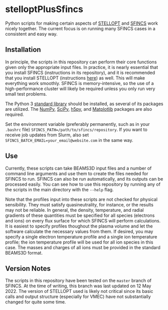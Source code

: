 # stelloptPlusSfincs

Python scripts for making certain aspects of [STELLOPT](https://github.com/PrincetonUniversity/STELLOPT) and [SFINCS](https://github.com/landreman/sfincs) work nicely together. The current focus is on running many SFINCS cases in a consistent and easy way.

## Installation

In principle, the scripts in this repository can perform their core functions given only the appropriate input files. In practice, it is nearly essential that you install SFINCS (instructions in its repository), and it is recommended that you install STELLOPT (instructions [here](https://princetonuniversity.github.io/STELLOPT/STELLOPT%20Compilation)) as well. This will make everything work smoothly. SFINCS is memory-intensive, so the use of a high-performance cluster will likely be required unless you only run very small test problems.

The Python 3 [standard library](https://docs.python.org/3/library/index.html) should be installed, as several of its packages are utilized. The [NumPy](https://numpy.org/), [SciPy](https://scipy.org/), [h5py](https://www.h5py.org/), and [Matplotlib](https://matplotlib.org/) packages are also required.

Set the environment variable (preferably permanently, such as in your `.bashrc` file) `SFINCS_PATH=/path/to/sfincs/repository`. If you want to receive job updates from Slurm, also set `SFINCS_BATCH_EMAIL=your_email@website.com` in the same way.

## Use

Currently, these scripts can take BEAMS3D input files and a number of command line arguments and use them to create the files needed for SFINCS to run. SFINCS can also be run automatically, and its outputs can be processed easily. You can see how to use this repository by running any of the scripts in the main directory with the `--help` flag.

Note that the profiles input into these scripts are not checked for physical sensibility. They must satisfy quasineutrality, for instance, or the results may not be reliable. In general, the density, temperature, and radial gradients of these quantities must be specified for all species (electrons and ions) on every flux surface for which SFINCS will perform calculations. It is easiest to specify profiles thoughout the plasma volume and let the software calculate the necessary values from them. If desired, you may specify a single electron temperature profile and a single ion temperature profile; the ion temperature profile will be used for all ion species in this case. The masses and charges of all ions must be provided in the standard BEAMS3D format.

## Version Notes

The scripts in this repository have been tested on the `master` branch of SFINCS. At the time of writing, this branch was last updated on 12 May 2022. The version of STELLOPT used is likely not critical since its basic calls and output structure (especially for VMEC) have not substantially changed for quite some time.
